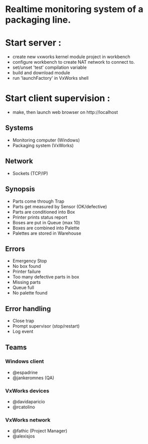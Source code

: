 # Realtime monitoring system of a packaging line.


# Start server :
- create new vxworks kernel module project in workbench
- configure workbench to create NAT network to connect to.
- set/unset 'test' compilation variable
- build and download module
- run 'launchFactory' in VxWorks shell

# Start client supervision :
- make, then launch web browser on http://localhost

## Systems
- Monitoring computer (Windows)
- Packaging system (VxWorks)

## Network
- Sockets (TCP/IP)

## Synopsis
- Parts come through Trap
- Parts get measured by Sensor (OK/defective)
- Parts are conditioned into Box
- Printer prints status report
- Boses are put in Queue (max 10)
- Boxes are combined into Palette
- Palettes are stored in Warehouse

## Errors
- Emergency Stop
- No box found
- Printer failure
- Too many defective parts in box
- Missing parts
- Queue full
- No palette found

## Error handling
- Close trap
- Prompt supervisor (stop/restart)
- Log event

## Teams

### Windows client
- @espadrine
- @jankeromnes (QA)

### VxWorks devices
- @davidaparicio
- @rcatolino

### VxWorks network
- @fathic (Project Manager)
- @alexisjos

